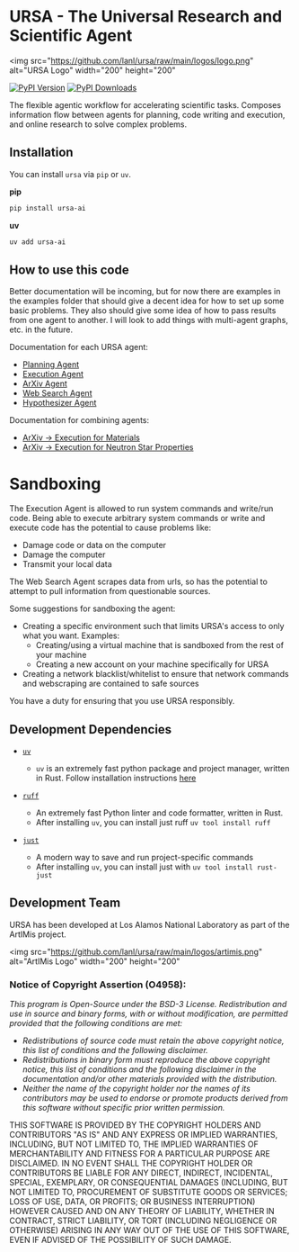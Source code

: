 # URSA - The Universal Research and Scientific Agent

<img
    src="https://github.com/lanl/ursa/raw/main/logos/logo.png"
    alt="URSA Logo" width="200" height="200"
>

[![PyPI Version][pypi-version]](https://pypi.org/project/ursa-ai/)
[![PyPI Downloads][total-downloads]](https://pepy.tech/projects/ursa-ai)

The flexible agentic workflow for accelerating scientific tasks. 
Composes information flow between agents for planning, code writing and execution, and online research to solve complex problems.

## Installation
You can install `ursa` via `pip` or `uv`.

**pip**
```bash
pip install ursa-ai
```

**uv**
```bash
uv add ursa-ai
```

## How to use this code
Better documentation will be incoming, but for now there are examples in the examples folder that should give
a decent idea for how to set up some basic problems. They also should give some idea of how to pass results from
one agent to another. I will look to add things with multi-agent graphs, etc. in the future. 

Documentation for each URSA agent:
- [Planning Agent](docs/planning_agent.md)
- [Execution Agent](docs/execution_agent.md)
- [ArXiv Agent](docs/arxiv_agent.md)
- [Web Search Agent](docs/web_search_agent.md)
- [Hypothesizer Agent](docs/hypothesizer_agent.md)

Documentation for combining agents:
- [ArXiv -> Execution for Materials](docs/combining_arxiv_and_execution.md)
- [ArXiv -> Execution for Neutron Star Properties](docs/combining_arxiv_and_execution_neutronStar.md)

# Sandboxing
The Execution Agent is allowed to run system commands and write/run code. Being able to execute arbitrary system commands or write
and execute code has the potential to cause problems like:
- Damage code or data on the computer
- Damage the computer
- Transmit your local data

The Web Search Agent scrapes data from urls, so has the potential to attempt to pull information from questionable sources.

Some suggestions for sandboxing the agent:
- Creating a specific environment such that limits URSA's access to only what you want. Examples:
    - Creating/using a virtual machine that is sandboxed from the rest of your machine
    - Creating a new account on your machine specifically for URSA 
- Creating a network blacklist/whitelist to ensure that network commands and webscraping are contained to safe sources

You have a duty for ensuring that you use URSA responsibly.

## Development Dependencies

* [`uv`](https://docs.astral.sh/uv/)
    * `uv` is an extremely fast python package and project manager, written in Rust.
      Follow installation instructions
      [here](https://docs.astral.sh/uv/getting-started/installation/)

* [`ruff`](https://docs.astral.sh/ruff/)
    * An extremely fast Python linter and code formatter, written in Rust.
    * After installing `uv`, you can install just ruff `uv tool install ruff`

* [`just`](https://github.com/casey/just)
    * A modern way to save and run project-specific commands
    * After installing `uv`, you can install just with `uv tool install rust-just`

## Development Team

URSA has been developed at Los Alamos National Laboratory as part of the ArtIMis project.

<img
    src="https://github.com/lanl/ursa/raw/main/logos/artimis.png"
    alt="ArtIMis Logo" width="200" height="200"
>

### Notice of Copyright Assertion (O4958):
*This program is Open-Source under the BSD-3 License.
Redistribution and use in source and binary forms, with or without modification, are permitted provided that the following conditions are met:*
- *Redistributions of source code must retain the above copyright notice, this list of conditions and the following disclaimer.*
- *Redistributions in binary form must reproduce the above copyright notice, this list of conditions and the following disclaimer in the documentation and/or other materials provided with the distribution.*
- *Neither the name of the copyright holder nor the names of its contributors may be used to endorse or promote products derived from this software without specific prior written permission.*

THIS SOFTWARE IS PROVIDED BY THE COPYRIGHT HOLDERS AND CONTRIBUTORS "AS IS" AND ANY EXPRESS OR IMPLIED WARRANTIES, INCLUDING, BUT NOT LIMITED TO, THE IMPLIED WARRANTIES OF MERCHANTABILITY AND FITNESS FOR A PARTICULAR PURPOSE ARE DISCLAIMED. IN NO EVENT SHALL THE COPYRIGHT HOLDER OR CONTRIBUTORS BE LIABLE FOR ANY DIRECT, INDIRECT, INCIDENTAL, SPECIAL, EXEMPLARY, OR CONSEQUENTIAL DAMAGES (INCLUDING, BUT NOT LIMITED TO, PROCUREMENT OF SUBSTITUTE GOODS OR SERVICES; LOSS OF USE, DATA, OR PROFITS; OR BUSINESS INTERRUPTION) HOWEVER CAUSED AND ON ANY THEORY OF LIABILITY, WHETHER IN CONTRACT, STRICT LIABILITY, OR TORT (INCLUDING NEGLIGENCE OR OTHERWISE) ARISING IN ANY WAY OUT OF THE USE OF THIS SOFTWARE, EVEN IF ADVISED OF THE POSSIBILITY OF SUCH DAMAGE.

[pypi-version]: https://img.shields.io/pypi/v/ursa-ai?style=flat-square&label=PyPI
[total-downloads]: https://img.shields.io/pepy/dt/ursa-ai?style=flat-square&label=downloads&color=blue
